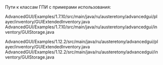 Пути к классам ГПИ с примерами использования:

AdvancedGUI/Examples/1.7.10/src/main/java/ru/austeretony/advancedgui/player/inventory/GUIExtendedInventory.java 
AdvancedGUI/Examples/1.7.10/src/main/java/ru/austeretony/advancedgui/inventory/GUIStorage.java 

AdvancedGUI/Examples/1.12.2/src/main/java/ru/austeretony/advancedgui/player/inventory/GUIExtendedInventory.java 
AdvancedGUI/Examples/1.12.2/src/main/java/ru/austeretony/advancedgui/inventory/GUIStorage.java 
